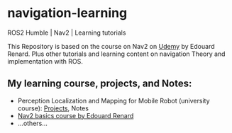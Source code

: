 # navigation-learning
ROS2 Humble | Nav2 | Learning tutorials

This Repository is based on the course on Nav2 on [Udemy](https://www.udemy.com/course/ros2-nav2-stack/?srsltid=AfmBOooiAWhc3jH4Gwttw345eHEBR6KJ7WLRfCRzbN5M8y_iSPS0GvtT&couponCode=KEEPLEARNING) by Edouard Renard. 
Plus other tutorials and learning content on navigation Theory and implementation with ROS.

## My learning course, projects, and Notes: 
- Perception Localization and Mapping for Mobile Robot (university course): [Projects](https://github.com/AlePuglisi/perception-localization-mapping-projects), Notes
- [Nav2 basics course by Edouard Renard](https://github.com/AlePuglisi/navigation-learning/tree/main/nav2-course)
- ...others...


